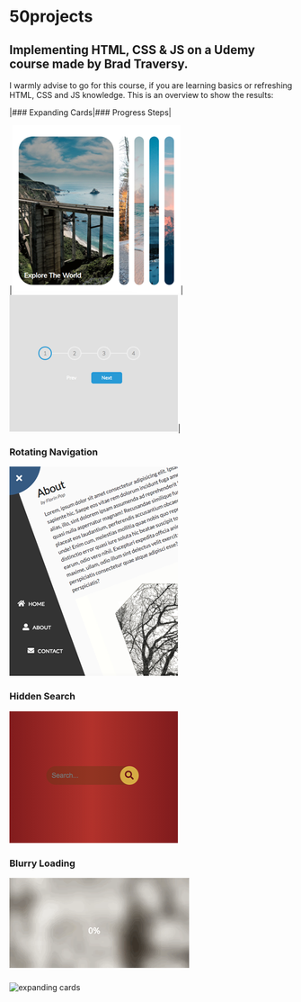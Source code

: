 # 50projects

## Implementing HTML, CSS &amp; JS on a Udemy course made by Brad Traversy.

I warmly advise to go for this course, if you are learning basics or refreshing HTML, CSS and JS knowledge.
This is an overview to show the results:

|### Expanding Cards|### Progress Steps|

|[![expanding cards](images/01.png)](https://krisbaranski.github.io/50projects/course/01.expanding_cards/index.html)|![progress steps](images/02.png)|





### Rotating Navigation

![rotating navigation](images/03.png)

### Hidden Search

![hidden search](images/04.png)

### Blurry Loading

![blurry loading](images/05.gif)

###

![expanding cards](images/06.png)
